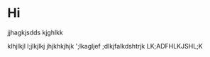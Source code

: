 # Hi
jjhagkjsdds
kjghlkk

klhjlkjl 
l;jlkjlkj
jhjkhkjhjk
';lkagljef
;dlkjfalkdshtrjk
LK;ADFHLKJSHL;K
